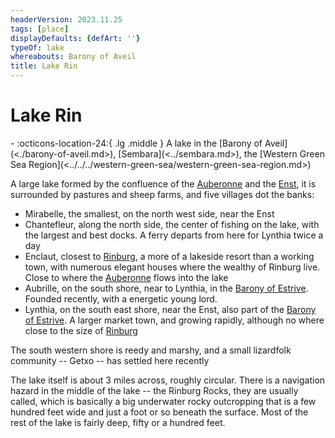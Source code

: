 ```yaml
---
headerVersion: 2023.11.25
tags: [place]
displayDefaults: {defArt: ''}
typeOf: lake
whereabouts: Barony of Aveil
title: Lake Rin
---
```

# Lake Rin
<div class="grid cards ext-narrow-margin ext-one-column" markdown>
-    :octicons-location-24:{ .lg .middle } A lake in the [Barony of Aveil](<./barony-of-aveil.md>), [Sembara](<../sembara.md>), the [Western Green Sea Region](<../../../western-green-sea/western-green-sea-region.md>)  
</div>


A large lake formed by the confluence of the [Auberonne](<../../rivers/wistel-enst-watershed/auberonne.md>) and the [Enst](<../../rivers/wistel-enst-watershed/enst.md>), it is surrounded by pastures and sheep farms, and five villages dot the banks:

* Mirabelle, the smallest, on the north west side, near the Enst
* Chantefleur, along the north side, the center of fishing on the lake, with the largest and best docks. A ferry departs from here for Lynthia twice a day
* Enclaut, closest to [Rinburg](<./rinburg.md>), a more of a lakeside resort than a working town, with numerous elegant houses where the wealthy of Rinburg live. Close to where the [Auberonne](<../../rivers/wistel-enst-watershed/auberonne.md>) flows into the lake
* Aubrille, on the south shore, near to Lynthia, in the [Barony of Estrive](<../borderlands/barony-of-estrive.md>). Founded recently, with a energetic young lord.
* Lynthia, on the south east shore, near the Enst, also part of the [Barony of Estrive](<../borderlands/barony-of-estrive.md>). A larger market town, and growing rapidly, although no where close to the size of [Rinburg](<./rinburg.md>)

The south western shore is reedy and marshy, and a small lizardfolk community -- Getxo -- has settled here recently

The lake itself is about 3 miles across, roughly circular. There is a navigation hazard in the middle of the lake -- the Rinburg Rocks, they are usually called, which is basically a big underwater rocky outcropping that is a few hundred feet wide and just a foot or so beneath the surface. Most of the rest of the lake is fairly deep, fifty or a hundred feet.